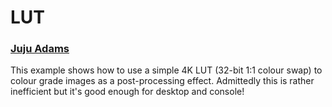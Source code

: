 # LUT
### [Juju Adams](https://www.jujuadams.com/)

This example shows how to use a simple 4K LUT (32-bit 1:1 colour swap) to colour grade images as a post-processing effect. Admittedly this is rather inefficient but it's good enough for desktop and console!
